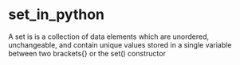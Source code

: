 # set_in_python
A set is is a collection of data elements which are unordered, unchangeable, and contain unique values stored in a single variable between two brackets{} or the set() constructor
